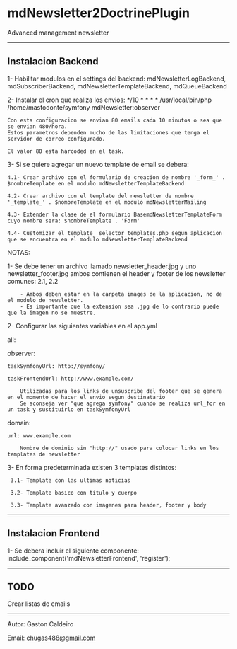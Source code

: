 mdNewsletter2DoctrinePlugin
===========================

Advanced management newsletter

--------------------
Instalacion Backend
--------------------
1- Habilitar modulos en el settings del backend: mdNewsletterLogBackend, mdSubscriberBackend, mdNewsletterTemplateBackend, mdQueueBackend

2- Instalar el cron que realiza los envios: */10 * * * * /usr/local/bin/php /home/mastodonte/symfony mdNewsletter:observer

	Con esta configuracion se envian 80 emails cada 10 minutos o sea que se envian 480/hora.
	Estos parametros dependen mucho de las limitaciones que tenga el servidor de correo configurado.

	El valor 80 esta harcoded en el task.

3- Si se quiere agregar un nuevo template de email se debera:

	4.1- Crear archivo con el formulario de creacion de nombre '_form_' . $nombreTemplate en el modulo mdNewsletterTemplateBackend

	4.2- Crear archivo con el template del newsletter de nombre '_template_' . $nombreTemplate en el modulo mdNewsletterMailing

	4.3- Extender la clase de el formulario BasemdNewsletterTemplateForm cuyo nombre sera: $nombreTemplate . 'Form'

	4.4- Customizar el template _selector_templates.php segun aplicacion que se encuentra en el modulo mdNewsletterTemplateBackend

NOTAS:

1- Se debe tener un archivo llamado newsletter_header.jpg y uno newsletter_footer.jpg ambos contienen
		el header y footer de los newsletter comunes: 2.1, 2.2
   
		- Ambos deben estar en la carpeta images de la aplicacion, no de el modulo de newsletter.
		- Es importante que la extension sea .jpg de lo contrario puede que la imagen no se muestre.

2- Configurar las siguientes variables en el app.yml

all:

  observer:

    taskSymfonyUrl: http://symfony/

    taskFrontendUrl: http://www.example.com/

		Utilizadas para los links de unsuscribe del footer que se genera en el momento de hacer el envio segun destinatario
		Se aconseja ver "que agrega symfony" cuando se realiza url_for en un task y sustituirlo en taskSymfonyUrl

  domain:

    url: www.example.com

		Nombre de dominio sin "http://" usado para colocar links en los templates de newsletter


3- En forma predeterminada existen 3 templates distintos:

     3.1- Template con las ultimas noticias

     3.2- Template basico con titulo y cuerpo

     3.3- Template avanzado con imagenes para header, footer y body

--------------------
Instalacion Frontend
--------------------
1- Se debera incluir el siguiente componente: include_component('mdNewsletterFrontend', 'register');

--------------------
TODO
--------------------
Crear listas de emails

--------------------
Autor: Gaston Caldeiro

Email: chugas488@gmail.com

